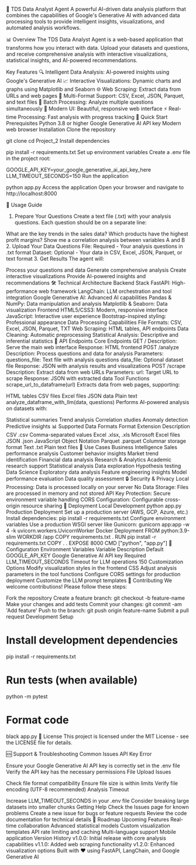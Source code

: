 🤖 TDS Data Analyst Agent
A powerful AI-driven data analysis platform that combines the capabilities of Google's Generative AI with advanced data processing tools to provide intelligent insights, visualizations, and automated analysis workflows.

📊 Overview
The TDS Data Analyst Agent is a web-based application that transforms how you interact with data. Upload your datasets and questions, and receive comprehensive analysis with interactive visualizations, statistical insights, and AI-powered recommendations.

Key Features
🔍 Intelligent Data Analysis: AI-powered insights using Google's Generative AI
📈 Interactive Visualizations: Dynamic charts and graphs using Matplotlib and Seaborn
🌐 Web Scraping: Extract data from URLs and web pages
📁 Multi-Format Support: CSV, Excel, JSON, Parquet, and text files
🔄 Batch Processing: Analyze multiple questions simultaneously
🎨 Modern UI: Beautiful, responsive web interface
⚡ Real-time Processing: Fast analysis with progress tracking
🚀 Quick Start
Prerequisites
Python 3.8 or higher
Google Generative AI API key
Modern web browser
Installation
Clone the repository

git clone <repository-url>
cd Project_2
Install dependencies

pip install -r requirements.txt
Set up environment variables Create a .env file in the project root:

GOOGLE_API_KEY=your_google_generative_ai_api_key_here
LLM_TIMEOUT_SECONDS=150
Run the application

python app.py
Access the application Open your browser and navigate to http://localhost:8000

📖 Usage Guide
1. Prepare Your Questions
Create a text file (.txt) with your analysis questions. Each question should be on a separate line:

What are the key trends in the sales data?
Which products have the highest profit margins?
Show me a correlation analysis between variables A and B
2. Upload Your Data
Questions File: Required - Your analysis questions in .txt format
Dataset: Optional - Your data in CSV, Excel, JSON, Parquet, or text format
3. Get Results
The agent will:

Process your questions and data
Generate comprehensive analysis
Create interactive visualizations
Provide AI-powered insights and recommendations
🛠️ Technical Architecture
Backend Stack
FastAPI: High-performance web framework
LangChain: LLM orchestration and tool integration
Google Generative AI: Advanced AI capabilities
Pandas & NumPy: Data manipulation and analysis
Matplotlib & Seaborn: Data visualization
Frontend
HTML5/CSS3: Modern, responsive interface
JavaScript: Interactive user experience
Bootstrap-inspired styling: Professional appearance
Data Processing Capabilities
File Formats: CSV, Excel, JSON, Parquet, TXT
Web Scraping: HTML tables, API endpoints
Data Cleaning: Automatic preprocessing
Statistical Analysis: Descriptive and inferential statistics
🔧 API Endpoints
Core Endpoints
GET /
Description: Serve the main web interface
Response: HTML frontend
POST /analyze
Description: Process questions and data for analysis
Parameters:
questions_file: Text file with analysis questions
data_file: Optional dataset file
Response: JSON with analysis results and visualizations
POST /scrape
Description: Extract data from web URLs
Parameters:
url: Target URL to scrape
Response: JSON with extracted data
Tool Functions
scrape_url_to_dataframe(url)
Extracts data from web pages, supporting:

HTML tables
CSV files
Excel files
JSON data
Plain text
analyze_dataframe_with_llm(data, questions)
Performs AI-powered analysis on datasets with:

Statistical summaries
Trend analysis
Correlation studies
Anomaly detection
Predictive insights
📊 Supported Data Formats
Format	Extension	Description
CSV	.csv	Comma-separated values
Excel	.xlsx, .xls	Microsoft Excel files
JSON	.json	JavaScript Object Notation
Parquet	.parquet	Columnar storage format
Text	.txt	Plain text files
🎯 Use Cases
Business Intelligence
Sales performance analysis
Customer behavior insights
Market trend identification
Financial data analysis
Research & Analytics
Academic research support
Statistical analysis
Data exploration
Hypothesis testing
Data Science
Exploratory data analysis
Feature engineering insights
Model performance evaluation
Data quality assessment
🔒 Security & Privacy
Local Processing: Data is processed locally on your server
No Data Storage: Files are processed in memory and not stored
API Key Protection: Secure environment variable handling
CORS Configuration: Configurable cross-origin resource sharing
🚀 Deployment
Local Development
python app.py
Production Deployment
Set up a production server (AWS, GCP, Azure, etc.)
Install dependencies: pip install -r requirements.txt
Configure environment variables
Use a production WSGI server like Gunicorn:
gunicorn app:app -w 4 -k uvicorn.workers.UvicornWorker
Docker Deployment
FROM python:3.9-slim
WORKDIR /app
COPY requirements.txt .
RUN pip install -r requirements.txt
COPY . .
EXPOSE 8000
CMD ["python", "app.py"]
📝 Configuration
Environment Variables
Variable	Description	Default
GOOGLE_API_KEY	Google Generative AI API key	Required
LLM_TIMEOUT_SECONDS	Timeout for LLM operations	150
Customization Options
Modify visualization styles in the frontend CSS
Adjust analysis parameters in the tool functions
Configure CORS settings for production deployment
Customize the LLM prompt templates
🤝 Contributing
We welcome contributions! Please follow these steps:

Fork the repository
Create a feature branch: git checkout -b feature-name
Make your changes and add tests
Commit your changes: git commit -am 'Add feature'
Push to the branch: git push origin feature-name
Submit a pull request
Development Setup
# Install development dependencies
pip install -r requirements.txt

# Run tests (when available)
python -m pytest

# Format code
black app.py
📄 License
This project is licensed under the MIT License - see the LICENSE file for details.

🆘 Support & Troubleshooting
Common Issues
API Key Error

Ensure your Google Generative AI API key is correctly set in the .env file
Verify the API key has the necessary permissions
File Upload Issues

Check file format compatibility
Ensure file size is within limits
Verify file encoding (UTF-8 recommended)
Analysis Timeout

Increase LLM_TIMEOUT_SECONDS in your .env file
Consider breaking large datasets into smaller chunks
Getting Help
Check the Issues page for known problems
Create a new issue for bugs or feature requests
Review the code documentation for technical details
🔮 Roadmap
Upcoming Features
 Real-time collaboration
 Advanced statistical models
 Custom visualization templates
 API rate limiting and caching
 Multi-language support
 Mobile application
Version History
v1.0.0: Initial release with core analysis capabilities
v1.1.0: Added web scraping functionality
v1.2.0: Enhanced visualization options
Built with ❤️ using FastAPI, LangChain, and Google Generative AI

